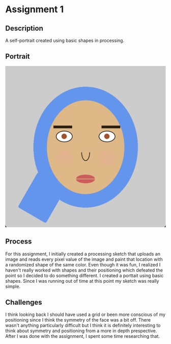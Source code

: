 # Assignment 1

## Description

A self-portrait created using basic shapes in processing.


## Portrait
![My Portrait](portrait.png)


## Process

For this assignment, I initially created a processing sketch that uploads an image and reads every pixel value of the image and paint that location with a randomized shape of the same color. Even though it was fun, I realized I haven't really worked with shapes and their positioning which defeated the point so I decided to do something different. I created a porttait using basic shapes. Since I was running out of time at this point my sketch was really simple.


## Challenges

I think looking back I should have used a grid or been more conscious of my positioning since I think the symmetry of the face was a bit off. There wasn't anything particularly difficult but I think it is definitely interesting to think about symmetry and positioning from a more in depth prespective. After I was done with the assignment, I spent some time researching that.
